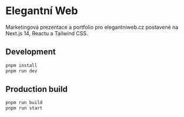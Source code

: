 # Elegantní Web

Marketingová prezentace a portfolio pro elegantniweb.cz postavené na Next.js 14, Reactu a Tailwind CSS.

## Development

```bash
pnpm install
pnpm run dev
```

## Production build

```bash
pnpm run build
pnpm run start
```
